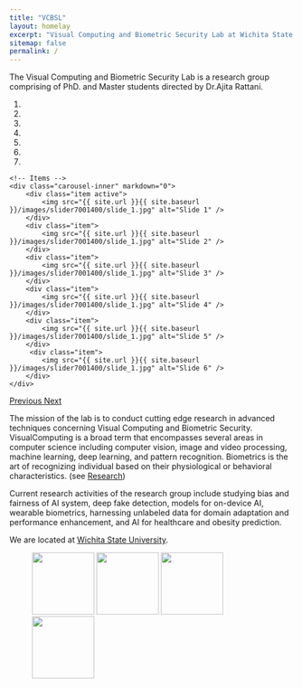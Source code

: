 ```yaml
---
title: "VCBSL"
layout: homelay
excerpt: "Visual Computing and Biometric Security Lab at Wichita State University"
sitemap: false
permalink: /
---
```


The Visual Computing and Biometric Security Lab is a research group comprising of PhD. and Master students directed by Dr.Ajita Rattani. 

<div markdown="0" id="carousel" class="carousel slide" data-ride="carousel" data-interval="4000" data-pause="hover" >
    <!-- Menu -->
    <ol class="carousel-indicators">
        <li data-target="#carousel" data-slide-to="0" class="active"></li>
        <li data-target="#carousel" data-slide-to="1"></li>
        <li data-target="#carousel" data-slide-to="2"></li>
        <li data-target="#carousel" data-slide-to="3"></li>
        <li data-target="#carousel" data-slide-to="4"></li>
        <li data-target="#carousel" data-slide-to="5"></li>
        <li data-target="#carousel" data-slide-to="6"></li>
    </ol>

    <!-- Items -->
    <div class="carousel-inner" markdown="0">
        <div class="item active">
            <img src="{{ site.url }}{{ site.baseurl }}/images/slider7001400/slide_1.jpg" alt="Slide 1" />
        </div>
        <div class="item">
            <img src="{{ site.url }}{{ site.baseurl }}/images/slider7001400/slide_1.jpg" alt="Slide 2" />
        </div>
        <div class="item">
            <img src="{{ site.url }}{{ site.baseurl }}/images/slider7001400/slide_1.jpg" alt="Slide 3" />
        </div>
        <div class="item">
            <img src="{{ site.url }}{{ site.baseurl }}/images/slider7001400/slide_1.jpg" alt="Slide 4" />
        </div>
        <div class="item">
            <img src="{{ site.url }}{{ site.baseurl }}/images/slider7001400/slide_1.jpg" alt="Slide 5" />
        </div>       
         <div class="item">
            <img src="{{ site.url }}{{ site.baseurl }}/images/slider7001400/slide_1.jpg" alt="Slide 6" />
        </div>
    </div>
  <a class="left carousel-control" href="#carousel" role="button" data-slide="prev">
    <span class="glyphicon glyphicon-chevron-left" aria-hidden="true"></span>
    <span class="sr-only">Previous</span>
  </a>
  <a class="right carousel-control" href="#carousel" role="button" data-slide="next">
    <span class="glyphicon glyphicon-chevron-right" aria-hidden="true"></span>
    <span class="sr-only">Next</span>
  </a>
</div>


The mission of the lab is to conduct cutting edge research in advanced techniques concerning Visual Computing and Biometric Security. VisualComputing   is   a   broad   term   that   encompasses   several   areas   in   computer   science   including computer   vision,   image   and   video   processing,   machine   learning,   deep   learning,   and   pattern recognition.  Biometrics   is   the   art   of   recognizing   individual   based   on   their   physiological   or behavioral characteristics. (see [Research](research))

Current research activities of the research group include studying bias and fairness of AI system,
deep fake detection, models for on-device AI, wearable biometrics, harnessing unlabeled data for
domain adaptation and performance enhancement, and AI for healthcare and obesity prediction.


We are located at [Wichita State University](https://www.wichita.edu/).

<!-- We are grateful for funding from Leiden University, [NWO](www.nwo.nl) ([Vidi talent scheme](http://www.nwo.nl/en/research-and-results/programmes/Talent+Scheme) and the [Frontiers in Nanoscience program](https://www.universiteitleiden.nl/en/research/research-projects/science/frontiers-of-nanoscience-nanofront)), and from an [ERC starting grant](https://erc.europa.eu/funding/starting-grants). -->

<figure class="fourth">
  <img src="{{ site.url }}{{ site.baseurl }}/images/logopic/logo.JPG" style="width: 110px">
  <img src="{{ site.url }}{{ site.baseurl }}/images/logopic/logo.JPG" style="width: 110px">
  <img src="{{ site.url }}{{ site.baseurl }}/images/logopic/logo.JPG" style="width: 110px">
  <img src="{{ site.url }}{{ site.baseurl }}/images/logopic/logo.JPG" style="width: 110px">
</figure>
